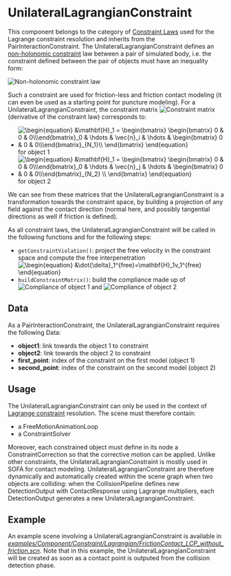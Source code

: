 UnilateralLagrangianConstraint
===============================


This component belongs to the category of [Constraint Laws](https://www.sofa-framework.org/community/doc/simulation-principles/constraint/lagrange-constraint/#constraint-laws) used for the Lagrange constraint resolution and inherits from the PairInteractionConstraint. The UnilateralLagrangianConstraint defines an [non-holonomic constraint](https://en.wikipedia.org/wiki/Nonholonomic_system) law between a pair of simulated body, i.e. the constraint defined between the pair of objects must have an inequality form:

<img class="latex" src="https://latex.codecogs.com/png.latex?\Psi(x_1,x_2%20...)~\geq~0" title="Non-holonomic constraint law" />

Such a constraint are used for friction-less and friction contact modeling (it can even be used as a starting point for puncture modeling). For a UnilateralLagrangianConstraint, the constraint matrix <img class="latex" src="https://latex.codecogs.com/png.latex?\mathbf{H}" title="Constraint matrix" /> (derivative of the constraint law) corresponds to:

- <img src="https://latex.codecogs.com/gif.latex?\begin{equation}&space;&\mathbf{H}_1&space;=&space;\begin{bmatrix}&space;\begin{bmatrix}&space;0&space;&&space;0&space;&&space;0\\\end{bmatrix}_0&space;&&space;\hdots&space;&&space;\vec{n}_i&space;&&space;\hdots&space;&&space;\begin{bmatrix}&space;0&space;&&space;0&space;&&space;0\\\end{bmatrix}_{N_1}\\&space;\end{bmatrix}&space;\end{equation}" title="\begin{equation} &\mathbf{H}_1 = \begin{bmatrix} \begin{bmatrix} 0 & 0 & 0\\\end{bmatrix}_0 & \hdots & \vec{n}_i & \hdots & \begin{bmatrix} 0 & 0 & 0\\\end{bmatrix}_{N_1}\\ \end{bmatrix} \end{equation}" /> for object 1
- <img src="https://latex.codecogs.com/gif.latex?\begin{equation}&space;&\mathbf{H}_1&space;=&space;\begin{bmatrix}&space;\begin{bmatrix}&space;0&space;&&space;0&space;&&space;0\\\end{bmatrix}_0&space;&&space;\hdots&space;&&space;\vec{n}_j&space;&&space;\hdots&space;&&space;\begin{bmatrix}&space;0&space;&&space;0&space;&&space;0\\\end{bmatrix}_{N_2}&space;\\&space;\end{bmatrix}&space;\end{equation}" title="\begin{equation} &\mathbf{H}_1 = \begin{bmatrix} \begin{bmatrix} 0 & 0 & 0\\\end{bmatrix}_0 & \hdots & \vec{n}_j & \hdots & \begin{bmatrix} 0 & 0 & 0\\\end{bmatrix}_{N_2} \\ \end{bmatrix} \end{equation}" /> for object 2

We can see from these matrices that the UnilateralLagrangianConstraint is a transformation towards the constraint space, by building a projection of any field against the contact direction (normal here, and possibly tangential directions as well if friction is defined).


As all constraint laws, the UnilateralLagrangianConstraint will be called in the following functions and for the following steps:

- `getConstraintViolation()`: project the free velocity in the constraint space and compute the free interpenetration <img src="https://latex.codecogs.com/gif.latex?\begin{equation}&space;&\dot{\delta}_1^{free}=\mathbf{H}_1v_1^{free}&space;\end{equation}" title="\begin{equation} &\dot{\delta}_1^{free}=\mathbf{H}_1v_1^{free} \end{equation}" />
- `buildConstraintMatrix()`: build the compliance made up of <img class="latex" src="https://latex.codecogs.com/png.latex?dt\mathbf{H}_1\mathbf{A}_1^{-1}\mathbf{H}_1^T" title="Compliance of object 1" /> and <img class="latex" src="https://latex.codecogs.com/png.latex?dt\mathbf{H}_2\mathbf{A}_2^{-1}\mathbf{H}_2^T" title="Compliance of object 2" />




Data  
----

As a PairInteractionConstraint, the UnilateralLagrangianConstraint requires the following Data:

- **object1**: link towards the object 1 to constraint
- **object2**: link towards the object 2 to constraint
- **first_point**: index of the constraint on the first model (object 1)
- **second_point**: index of the constraint on the second model (object 2)


Usage
-----

The UnilateralLagrangianConstraint can only be used in the context of [Lagrange constraint](https://www.sofa-framework.org/community/doc/simulation-principles/constraint/lagrange-constraint/) resolution. The scene must therefore contain:

- a FreeMotionAnimationLoop
- a ConstraintSolver

Moreover, each constrained object must define in its node a ConstraintCorrection so that the corrective motion can be applied. Unlike other constraints, the UnilateralLagrangianConstraint is mostly used in SOFA for contact modeling. UnilateralLagrangianConstraint are therefore dynamically and automatically created within the scene graph when two objects are colliding: when the CollisionPipeline defines new DetectionOutput with ContactResponse using Lagrange multipliers, each DetectionOutput generates a new UnilateralLagrangianConstraint.


Example
-------

An example scene involving a UnilateralLagrangianConstraint is available in [*examples/Component/Constraint/Lagrangian/FrictionContact_LCP_without_friction.scn*](https://github.com/sofa-framework/sofa/blob/master/examples/Component/Constraint/Lagrangian/FrictionContact_LCP_without_friction.scn). Note that in this example, the UnilateralLagrangianConstraint will be created as soon as a contact point is outputed from the collision detection phase.
